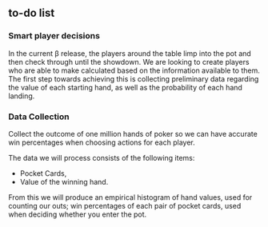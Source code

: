 
## to-do list

### Smart player decisions

In the current &beta; release, the players around the table limp into the pot and then check through until the showdown. We are looking
to create players who are able to make calculated based on the information available to them. The first step towards achieving this is 
collecting preliminary data regarding the value of each starting hand, as well as the probability of each hand landing.

### Data Collection

Collect the outcome of one million hands of poker so we can have accurate win percentages when choosing actions for each player.

The data we will process consists of the following items:

+ Pocket Cards,
+ Value of the winning hand.

From this we will produce an empirical histogram of hand values, used for counting our outs; win percentages of each pair of pocket cards, used when deciding whether you enter the pot.

